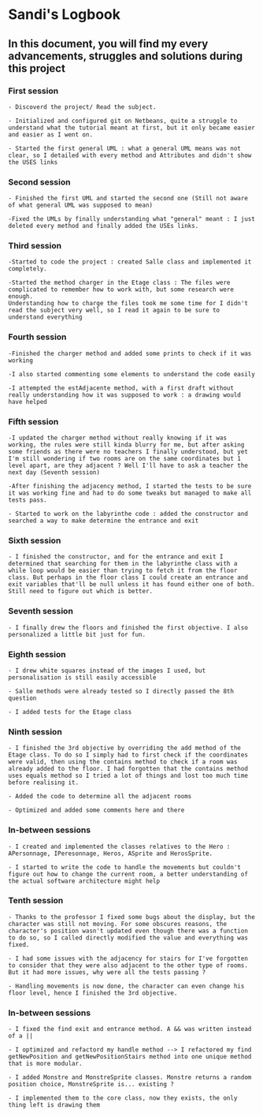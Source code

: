 # Sandi's Logbook

## In this document, you will find my every advancements, struggles and solutions during this project

### First session

    - Discoverd the project/ Read the subject.
    
    - Initialized and configured git on Netbeans, quite a struggle to understand what the tutorial meant at first, but it only became easier and easier as I went on.
    
    - Started the first general UML : what a general UML means was not clear, so I detailed with every method and Attributes and didn't show the USES links

### Second session

    - Finished the first UML and started the second one (Still not aware of what general UML was supposed to mean)

    -Fixed the UMLs by finally understanding what "general" meant : I just deleted every method and finally added the USEs links.

### Third session

    -Started to code the project : created Salle class and implemented it completely.
    
    -Started the method charger in the Etage class : The files were complicated to remember how to work with, but some research were enough.
    Understanding how to charge the files took me some time for I didn't read the subject very well, so I read it again to be sure to understand everything

### Fourth session

    -Finished the charger method and added some prints to check if it was working
    
    -I also started commenting some elements to understand the code easily

    -I attempted the estAdjacente method, with a first draft without really understanding how it was supposed to work : a drawing would have helped

### Fifth session

    -I updated the charger method without really knowing if it was working, the rules were still kinda blurry for me, but after asking some friends as there were no teachers I finally understood, but yet I'm still wondering if two rooms are on the same coordinates but 1 level apart, are they adjacent ? Well I'll have to ask a teacher the next day (Seventh session)

    -After finishing the adjacency method, I started the tests to be sure it was working fine and had to do some tweaks but managed to make all tests pass.

    - Started to work on the labyrinthe code : added the constructor and searched a way to make determine the entrance and exit

### Sixth session

    - I finished the constructor, and for the entrance and exit I determined that searching for them in the labyrinthe class with a while loop would be easier than trying to fetch it from the floor class. But perhaps in the floor class I could create an entrance and exit variables that'll be null unless it has found either one of both. Still need to figure out which is better.

### Seventh session

    - I finally drew the floors and finished the first objective. I also personalized a little bit just for fun.

### Eighth session

    - I drew white squares instead of the images I used, but personalisation is still easily accessible
    
    - Salle methods were already tested so I directly passed the 8th question
    
    - I added tests for the Etage class

### Ninth session

    - I finished the 3rd objective by overriding the add method of the Etage class. To do so I simply had to first check if the coordinates were valid, then using the contains method to check if a room was already added to the floor. I had forgotten that the contains method uses equals method so I tried a lot of things and lost too much time before realising it. 
    
    - Added the code to determine all the adjacent rooms
    
    - Optimized and added some comments here and there

### In-between sessions

    - I created and implemented the classes relatives to the Hero : APersonnage, IPeresonnage, Heros, ASprite and HerosSprite.
    
    - I started to write the code to handle the movements but couldn't figure out how to change the current room, a better understanding of the actual software architecture might help

### Tenth session

    - Thanks to the professor I fixed some bugs about the display, but the character was still not moving. For some obscures reasons, the character's position wasn't updated even though there was a function to do so, so I called directly modified the value and everything was fixed.
   
    - I had some issues with the adjacency for stairs for I've forgotten to consider that they were also adjacent to the other type of rooms. But it had more issues, why were all the tests passing ?
    
    - Handling movements is now done, the character can even change his floor level, hence I finished the 3rd objective.

### In-between sessions
    
    - I fixed the find exit and entrance method. A && was written instead of a ||
    
    - I optimized and refactord my handle method --> I refactored my find getNewPosition and getNewPositionStairs method into one unique method that is more modular.
  
    - I added Monstre and MonstreSprite classes. Monstre returns a random position choice, MonstreSprite is... existing ?

    - I implemented them to the core class, now they exists, the only thing left is drawing them